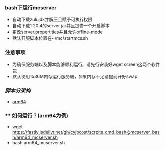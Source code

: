 ### **bash下运行mcserver**
* 自动下载zulujdk并解压且赋予可执行权限
* 自动下载1.20.4的server jar并且提供一个开启脚本
* 更改server.propertities并且允许offline-mode
* 默认开服脚本位置在~/mc/startmcs.sh
### **注意事项**
* 为确保服务端以及脚本能够顺利运行，请先行安装好wget screen这两个软件包
* 默认使用1536M内存运行服务端，如果内存不足请提前开好swap
### *脚本分架构*
* [arm64](https://fastly.jsdelivr.net/gh/cyjboost/scrpits_cmd_bash@mcserver_bash/arm64_mcserver.sh)

### ** 如何运行？(arm64为例)
* wget https://fastly.jsdelivr.net/gh/cyjboost/scrpits_cmd_bash@mcserver_bash/arm64_mcserver.sh
* bash arm64_mcserver.sh

